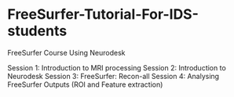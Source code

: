 # FreeSurfer-Tutorial-For-IDS-students
FreeSurfer Course Using Neurodesk

Session 1: Introduction to MRI processing
Session 2: Introduction to Neurodesk
Session 3: FreeSurfer: Recon-all
Session 4: Analysing FreeSurfer Outputs (ROI and Feature extraction)

